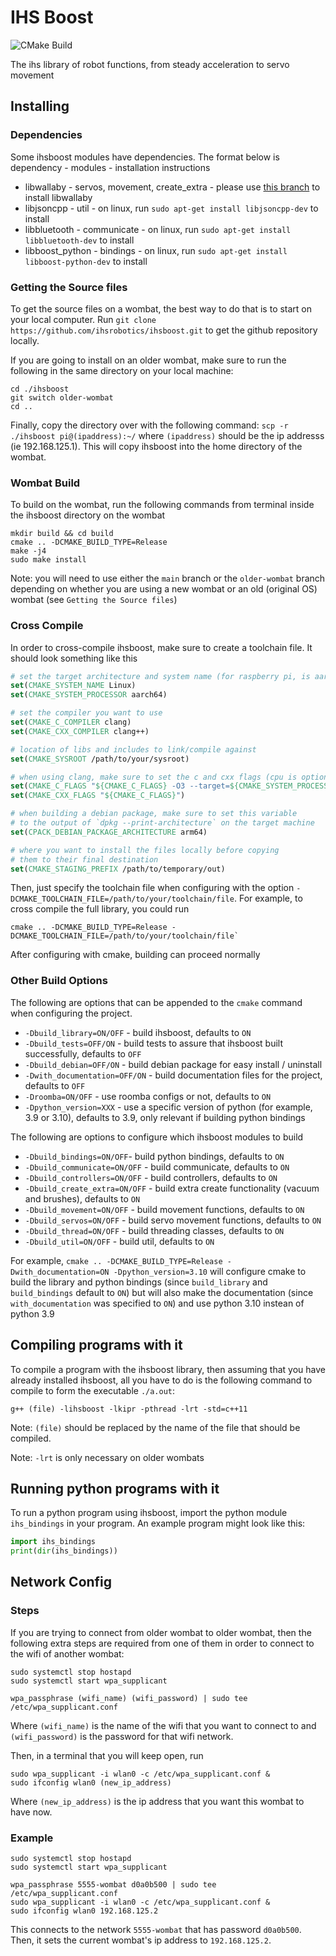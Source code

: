 # IHS Boost
![CMake Build](https://github.com/ihsrobotics/ihsboost/actions/workflows/cmake.yml/badge.svg)

The ihs library of robot functions, from steady acceleration to servo movement
## Installing
### Dependencies
Some ihsboost modules have dependencies. The format below is dependency - modules - installation instructions
* libwallaby - servos, movement, create_extra - please use [this branch](https://github.com/chrehall68/libwallaby/tree/refactor) to install libwallaby
* libjsoncpp - util - on linux, run `sudo apt-get install libjsoncpp-dev` to install
* libbluetooth - communicate - on linux, run `sudo apt-get install libbluetooth-dev` to install
* libboost_python - bindings - on linux, run `sudo apt-get install libboost-python-dev` to install
### Getting the Source files
To get the source files on a wombat, the best way to do that is to start on your local
computer. Run `git clone https://github.com/ihsrobotics/ihsboost.git` to get the github
repository locally.

If you are going to install on an older wombat, make sure to run the following in the
same directory on your local machine:

```shell
cd ./ihsboost
git switch older-wombat
cd ..
```

Finally, copy the directory over with the following command:
`scp -r ./ihsboost pi@(ipaddress):~/`
where `(ipaddress)` should be the ip addresss (ie 192.168.125.1). This
will copy ihsboost into the home directory of the wombat.
### Wombat Build
To build on the wombat, run the following commands
from terminal inside the ihsboost directory on the wombat

```shell
mkdir build && cd build
cmake .. -DCMAKE_BUILD_TYPE=Release
make -j4
sudo make install
```

Note: you will need to use either the `main` branch or the 
`older-wombat` branch depending on whether you are using a
new wombat or an old (original OS) wombat (see `Getting the Source files`) 
### Cross Compile
In order to cross-compile ihsboost, make sure to create a toolchain file. It should look
something like this
```cmake
# set the target architecture and system name (for raspberry pi, is aarch64)
set(CMAKE_SYSTEM_NAME Linux)
set(CMAKE_SYSTEM_PROCESSOR aarch64)

# set the compiler you want to use
set(CMAKE_C_COMPILER clang)
set(CMAKE_CXX_COMPILER clang++)

# location of libs and includes to link/compile against
set(CMAKE_SYSROOT /path/to/your/sysroot)

# when using clang, make sure to set the c and cxx flags (cpu is optional)
set(CMAKE_C_FLAGS "${CMAKE_C_FLAGS} -O3 --target=${CMAKE_SYSTEM_PROCESSOR}-linux-gnu --sysroot=${CMAKE_SYSROOT} -mcpu=cortex-a53")
set(CMAKE_CXX_FLAGS "${CMAKE_C_FLAGS}")

# when building a debian package, make sure to set this variable
# to the output of `dpkg --print-architecture` on the target machine
set(CPACK_DEBIAN_PACKAGE_ARCHITECTURE arm64)

# where you want to install the files locally before copying
# them to their final destination
set(CMAKE_STAGING_PREFIX /path/to/temporary/out)
```
Then, just specify the toolchain file when configuring with the option
`-DCMAKE_TOOLCHAIN_FILE=/path/to/your/toolchain/file`. For example, to
cross compile the full library, you could run
```shell
cmake .. -DCMAKE_BUILD_TYPE=Release -DCMAKE_TOOLCHAIN_FILE=/path/to/your/toolchain/file`
```
After configuring with cmake, building can proceed normally
### Other Build Options
The following are options that can be appended to the `cmake` command
when configuring the project.

* `-Dbuild_library=ON/OFF` - build ihsboost, defaults to `ON`
* `-Dbuild_tests=OFF/ON` - build tests to assure that ihsboost built successfully, defaults to `OFF`
* `-Dbuild_debian=OFF/ON` - build debian package for easy install / uninstall
* `-Dwith_documentation=OFF/ON` - build documentation files for the project, defaults to `OFF`
* `-Droomba=ON/OFF` - use roomba configs or not, defaults to `ON`
* `-Dpython_version=XXX` - use a specific version of python (for example, 3.9 or 3.10), defaults to 3.9,
only relevant if building python bindings

The following are options to configure which ihsboost modules to build
* `-Dbuild_bindings=ON/OFF`- build python bindings, defaults to `ON`
* `-Dbuild_communicate=ON/OFF` - build communicate, defaults to `ON`
* `-Dbuild_controllers=ON/OFF` - build controllers, defaults to `ON`
* `-Dbuild_create_extra=ON/OFF` - build extra create functionality (vacuum and brushes), defaults to `ON`
* `-Dbuild_movement=ON/OFF` - build movement functions, defaults to `ON`
* `-Dbuild_servos=ON/OFF` - build servo movement functions, defaults to `ON`
* `-Dbuild_thread=ON/OFF` - build threading classes, defaults to `ON`
* `-Dbuild_util=ON/OFF` - build util, defaults to `ON`

For example,
`cmake .. -DCMAKE_BUILD_TYPE=Release -Dwith_documentation=ON -Dpython_version=3.10`
will configure cmake to build the library and python bindings 
(since `build_library` and `build_bindings` default to `ON`) but
will also make the documentation (since `with_documentation` was specified to `ON`)
and use python 3.10 instean of python 3.9
## Compiling programs with it
To compile a program with the ihsboost library, then
assuming that you have already installed ihsboost,
all you have to do is the following command to compile
to form the executable `./a.out`:

```shell
g++ (file) -lihsboost -lkipr -pthread -lrt -std=c++11
```

Note: `(file)` should be replaced by the name of the file that
should be compiled.

Note: `-lrt` is only necessary on older wombats
## Running python programs with it
To run a python program using ihsboost, import the python
module `ihs_bindings` in your program. An example program might
look like this:

```python
import ihs_bindings
print(dir(ihs_bindings))
```

## Network Config
### Steps
If you are trying to connect from older wombat to older wombat, then
the following extra steps are required from one of them in order
to connect to the wifi of another wombat:

```shell
sudo systemctl stop hostapd
sudo systemctl start wpa_supplicant

wpa_passphrase (wifi_name) (wifi_password) | sudo tee /etc/wpa_supplicant.conf
```

Where `(wifi_name)` is the name of the wifi that you want to connect to
and `(wifi_password)` is the password for that wifi network.

Then, in a terminal that you will keep open, run

```shell
sudo wpa_supplicant -i wlan0 -c /etc/wpa_supplicant.conf &
sudo ifconfig wlan0 (new_ip_address)
```

Where `(new_ip_address)` is the ip address that you want this wombat
to have now.
### Example
```shell
sudo systemctl stop hostapd
sudo systemctl start wpa_supplicant

wpa_passphrase 5555-wombat d0a0b500 | sudo tee /etc/wpa_supplicant.conf
sudo wpa_supplicant -i wlan0 -c /etc/wpa_supplicant.conf &
sudo ifconfig wlan0 192.168.125.2
```

This connects to the network `5555-wombat` that has password
`d0a0b500`. Then, it sets the current wombat's ip address to
`192.168.125.2`.
